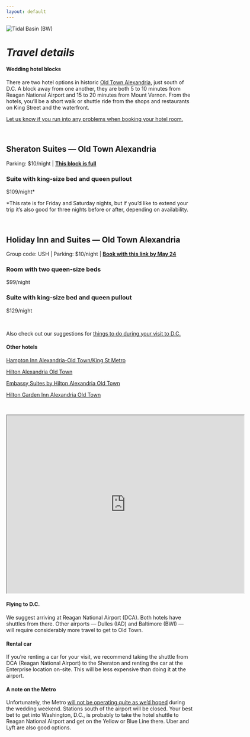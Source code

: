```yaml
---
layout: default
---
```


![Tidal Basin (BW)](../assets/images/IMG_6678.jpg)

# _Travel details_

#### Wedding hotel blocks
There are two hotel options in historic [Old Town Alexandria](https://www.visitalexandriava.com/old-town-alexandria/), just south of D.C. A block away from one another, they are both 5 to 10 minutes from Reagan National Airport and 15 to 20 minutes from Mount Vernon. From the hotels, you’ll be a short walk or shuttle ride from the shops and restaurants on King Street and the waterfront.

<a href="mailto:kevinlexiuhrmacher@gmail.com">Let us know if you run into any problems when booking your hotel room.</a>

&nbsp;

## Sheraton Suites — Old Town Alexandria
Parking: $10/night | [**This block is full**](https://www.marriott.com/event-reservations/reservation-link.mi?id=1543516969667&key=GRP&app=resvlink)

### Suite with king-size bed and queen pullout
$109/night*

*This rate is for Friday and Saturday nights, but if you’d like to extend your trip it’s also good for three nights before or after, depending on availability.


&nbsp;

## Holiday Inn and Suites — Old Town Alexandria
Group code: USH | Parking: $10/night | [**Book with this link by May 24**](https://www.holidayinn.com/redirect?path=rates&brandCode=HI&localeCode=en&regionCode=1&hotelCode=axehd&checkInDate=14&checkInMonthYear=052019&checkOutDate=16&checkOutMonthYear=052019&_PMID=99801505&GPC=USH&viewfullsite=true)

### Room with two queen-size beds
$99/night

### Suite with king-size bed and queen pullout
$129/night

&nbsp;

Also check out our suggestions for [things to do during your visit to D.C.](http://www.makeuhrmine.com/dc-guide)


#### Other hotels

[Hampton Inn Alexandria-Old Town/King St Metro](https://hamptoninn3.hilton.com/en/hotels/virginia/hampton-inn-alexandria-old-town-king-st-metro-WASALHX/index.html)

[Hilton Alexandria Old Town](https://www3.hilton.com/en/hotels/virginia/hilton-alexandria-old-town-DCAOTHF/index.html)

[Embassy Suites by Hilton Alexandria Old Town](https://embassysuites3.hilton.com/en/hotels/virginia/embassy-suites-by-hilton-alexandria-old-town-WASOTES/index.html)

[Hilton Garden Inn Alexandria Old Town](https://hiltongardeninn3.hilton.com/en/hotels/virginia/hilton-garden-inn-alexandria-old-town-king-st-metro-DCAOLGI/index.html)

&nbsp;

<iframe class="no-mobile" src="https://www.google.com/maps/d/u/0/embed?mid=16dVJCFVTjAuBB9VuNTo0ey6SqtQ5lQcI" width="640" height="480"></iframe>

#### Flying to D.C. 
We suggest arriving at Reagan National Airport (DCA). Both hotels have shuttles from there. Other airports — Dulles (IAD) and Baltimore (BWI) — will require considerably more travel to get to Old Town.


#### Rental car
If you’re renting a car for your visit, we recommend taking the shuttle from DCA (Reagan National Airport) to the Sheraton and renting the car at the Enterprise location on-site. This will be less expensive than doing it at the airport.


#### A note on the Metro

Unfortunately, the Metro [will not be operating quite as we’d hoped](https://www.washingtonpost.com/local/trafficandcommuting/metro-wants-to-rebuild-20-station-platforms-in-three-years-creating-safetrack-like-disruptions/2018/05/07/f7c19dcc-5164-11e8-abd8-265bd07a9859_story.html) during the wedding weekend. Stations south of the airport will be closed. Your best bet to get into Washington, D.C., is probably to take the hotel shuttle to Reagan National Airport and get on the Yellow or Blue Line there. Uber and Lyft are also good options.



